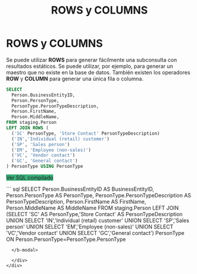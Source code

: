 ﻿---
title: ROWS y COLUMNS
Autogenerated: true
---

# ROWS y COLUMNS

Se puede utilizar **ROWS** para generar fácilmente una subconsulta con resultados estáticos. Se puede utilizar, por ejemplo, para generar un maestro que no existe en la base de datos. También existen los  operadores **ROW** y **COLUMN** para generar una única fila o columna.


<div class="mt-1 mb-2 row">
  <div class="col-lg-12">

``` sql
SELECT 
  Person.BusinessEntityID, 
  Person.PersonType,
  PersonType.PersonTypeDescription,
  Person.FirstName,
  Person.MiddleName,
FROM staging.Person
LEFT JOIN ROWS (
  ('SC' PersonType, 'Store Contact' PersonTypeDescription)
  ('IN','Individual (retail) customer') 
  ('SP', 'Sales person')
  ('EM', 'Employee (non-sales)')
  ('VC', 'Vendor contact')
  ('GC', 'General contact')
) PersonType USING PersonType
```

  <b-button class="float-right btn" size="sm" v-b-modal.modal-1 style="background-color: #3eaf7c">Ver SQL compilado</b-button>

  <b-modal id="modal-1" size="lg" title="Ver SQL compilado" :hide-footer="true" > 
``` sql
SELECT
  Person.BusinessEntityID AS BusinessEntityID,
  Person.PersonType AS PersonType,
  PersonType.PersonTypeDescription AS PersonTypeDescription,
  Person.FirstName AS FirstName,
  Person.MiddleName AS MiddleName
FROM staging.Person
LEFT JOIN (SELECT 'SC' AS PersonType,'Store Contact' AS PersonTypeDescription
           UNION SELECT 'IN','Individual (retail) customer'
           UNION SELECT 'SP','Sales person'
           UNION SELECT 'EM','Employee (non-sales)'
           UNION SELECT 'VC','Vendor contact'
           UNION SELECT 'GC','General contact') PersonType ON Person.PersonType=PersonType.PersonType

```
  </b-modal>

  </div>
</div>
